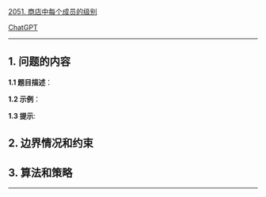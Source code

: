 [2051. 商店中每个成员的级别](https://leetcode.cn/problems/the-category-of-each-member-in-the-store)

[ChatGPT](chat.openai.com)

---

## 1. 问题的内容
**1.1 题目描述**：

**1.2 示例**：

**1.3 提示**:

## 2. 边界情况和约束


## 3. 算法和策略

---

